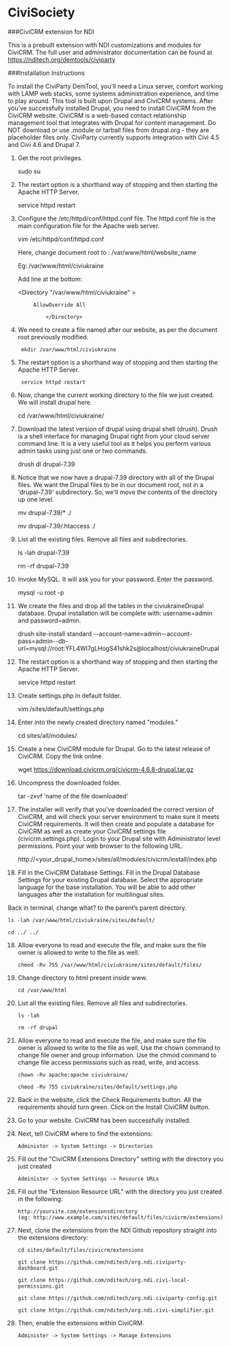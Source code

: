 # CiviSociety
###CiviCRM extension for NDI

This is a prebuilt extension with NDI customizations and modules for CiviCRM. The full user and administrator documentation can be found at https://nditech.org/demtools/civiparty

###Installation Instructions

To install the CiviParty DemTool, you'll need a Linux server, comfort working with LAMP web stacks, some systems administration experience, and time to play around. This tool is built upon Drupal and CiviCRM systems. After you've successfully installed Drupal, you need to install CiviCRM from the CiviCRM website. CiviCRM is a web-based contact relationship management tool that integrates with Drupal for content management. Do NOT download or use .module or tarball files from drupal.org - they are placeholder files only. CiviParty currently supports integration with Civi 4.5 and Civi 4.6 and Drupal 7.

1. Get the root privileges.

    sudo su

2. The restart option is a shorthand way of stopping and then starting the Apache HTTP Server.

    service httpd restart

3. Configure the /etc/httpd/conf/httpd.conf file. The httpd.conf file is the main configuration file for the Apache web server.

    vim /etc/httpd/conf/httpd.conf

    Here, change document root to :  /var/www/html/website_name

    Eg: /var/www/html/civiukraine

    Add line at the bottom:

    <Directory "/var/www/html/civiukraine" >

            AllowOverride All

        		</Directory>

4. We need to create a file named after our website, as per the document root previously modified.

		mkdir /var/www/html/civiukraine

5. The restart option is a shorthand way of stopping and then starting the Apache HTTP Server.

		service httpd restart

6. Now, change the current working directory to the file we just created. We will install drupal here.

    cd /var/www/html/civiukraine/

7. Download the latest version of drupal using drupal shell (drush). Drush is a shell interface for managing Drupal right from your cloud server command line. It is a very useful tool as it helps you perform various admin tasks using just one or two commands.

    drush dl drupal-7.39

8. Notice that we now have a drupal-7.39 directory with all of the Drupal files. We want the Drupal files to be in our document root, not in a 'drupal-7.39' subdirectory. So, we'll move the contents of the directory up one level.

    mv drupal-7.39/* ./

    mv drupal-7.39/.htaccess ./

9. List all the existing files. Remove all files and subdirectories. 

    ls -lah drupal-7.39

    rm -rf drupal-7.39

10. Invoke MySQL. It will ask you for your password. Enter the password.

    mysql -u root -p 

11. We create the files and drop all the tables in the civiukraineDrupal database. Drupal installation will be complete with: username=admin and password=admin.

    drush site-install standard --account-name=admin--account-pass=admin--db-url=mysql://root:YFL4WI7gLHogS41shk2s@localhost/civiukraineDrupal

12. The restart option is a shorthand way of stopping and then starting the Apache HTTP Server.

    service httpd restart

13. Create settings.php in default folder.

    vim /sites/default/settings.php

14. Enter into the newly created directory named "modules."

    cd sites/all/modules/

15. Create a new CiviCRM module for Drupal. Go to the latest release of CiviCRM. Copy the link online. 

    wget https://download.civicrm.org/civicrm-4.6.8-drupal.tar.gz

16. Uncompress the downloaded folder.

    tar -zxvf ‘name of the file downloaded’

17. The installer will verify that you've downloaded the correct version of CiviCRM, and will check your server environment to make sure it meets CiviCRM requirements. It will then create and populate a database for CiviCRM as well as create your CiviCRM settings file (civicrm.settings.php). Login to your Drupal site with Administrator level permissions. Point your web browser to the following URL.

    http://<your_drupal_home>/sites/all/modules/civicrm/install/index.php

18. Fill in the CiviCRM Database Settings. Fill in the Drupal Database Settings for your existing Drupal database. Select the appropriate language for the base installation. You will be able to add other languages after the installation for multilingual sites. 

Back in terminal, change what? to the parent’s parent directory.

    ls -lah /var/www/html/civiukraine/sites/default/

    cd ../ ../

18. Allow everyone to read and execute the file, and make sure the file owner is allowed to write to the file as well.
 
 		chmod -Rv 755 /var/www/html/civiukraine/sites/default/files/

19. Change directory to html present inside www.

		cd /var/www/html

20. List all the existing files. Remove all files and subdirectories.

		ls -lah

		rm -rf drupal

21. Allow everyone to read and execute the file, and make sure the file owner is allowed to write to the file as well. Use the chown command to change file owner and group information. Use the chmod command to change file access permissions such as read, write, and access.

		chown -Rv apache:apache civiukraine/

		chmod -Rv 755 civiukraine/sites/default/settings.php


22. Back in the website, click the Check Requirements button. All the requirements should turn green. Click on the Install CiviCRM button.

23. Go to your website. CiviCRM has been successfully installed. 

24. Next, tell CiviCRM where to find the extensions:

		Administer -> System Settings -> Directories

25. Fill out the "CiviCRM Extensions Directory" setting with the directory you just created

		Administer -> System Settings -> Resource URLs

26. Fill out the "Extension Resource URL" with the directory you just created in the following: 

		http://yoursite.com/extensionsdirectory 
		(eg: http://www.example.com/sites/default/files/civicrm/extensions)

27. Next, clone the extensions from the NDI Github repository straight into the extensions directory:

		cd sites/default/files/civicrm/extensions

		git clone https://github.com/nditech/org.ndi.civiparty-dashboard.git
		
		git clone https://github.com/nditech/org.ndi.civi-local-permissions.git

		git clone https://github.com/nditech/org.ndi.civiparty-config.git

		git clone https://github.com/nditech/org.ndi.civi-simplifier.git

28. Then, enable the extensions within CiviCRM.

		Administer -> System Settings -> Manage Extensions






















